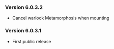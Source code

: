 ### Version 6.0.3.2

* Cancel warlock Metamorphosis when mounting

### Version 6.0.3.1

* First public release
